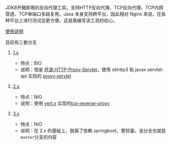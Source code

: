 JDK8开箱即用的反向代理工具。支持HTTP反向代理、TCP反向代理、TCP内网穿透、TCP单端口多路复用。Java 本身支持跨平台，因此相对 Nginx
来说，在各种平台上进行测试会更方便。这是我编写该工具的初心。

[使用说明](README-usage.md)

目前有三套分支

1. [1.x](https://github.com/meethigher/http-proxy-boot/tree/1.x)

    * 特点：BIO
    * 说明：借鉴 [开源 HTTP-Proxy-Servlet](https://github.com/mitre/HTTP-Proxy-Servlet)，使用 okhttp3 和 javax.servlet-api
      实现的 [proxy-servlet](https://github.com/meethigher/proxy-servlet)
2. [2.x](https://github.com/meethigher/http-proxy-boot/tree/2.x)

    * 特点：NIO
    * 说明：使用 [vert.x](https://vertx.io/) 实现的[tcp-reverse-proxy](https://github.com/meethigher/tcp-reverse-proxy)

3. [3.x](https://github.com/meethigher/http-proxy-boot/tree/3.x)

    * 特点：NIO
    * 说明：在 2.x 的基础上，脱离了依赖 springboot，更轻量。该分支也就是`master`分支的内容



   